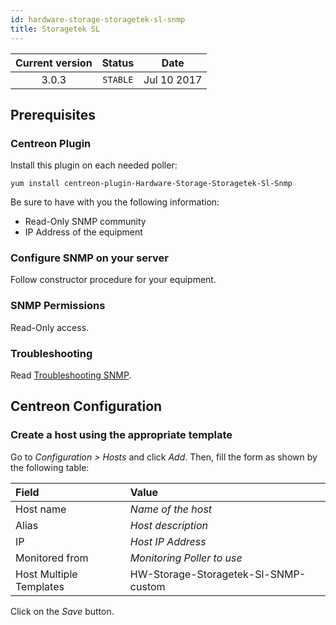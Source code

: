 ```yaml
---
id: hardware-storage-storagetek-sl-snmp
title: Storagetek SL
---
```


| Current version | Status | Date |
| :-: | :-: | :-: |
| 3.0.3 | `STABLE` | Jul 10 2017 |

## Prerequisites

### Centreon Plugin

Install this plugin on each needed poller:

``` shell
yum install centreon-plugin-Hardware-Storage-Storagetek-Sl-Snmp
```

Be sure to have with you the following information:

  - Read-Only SNMP community
  - IP Address of the equipment

### Configure SNMP on your server

Follow constructor procedure for your equipment.

### SNMP Permissions

Read-Only access.

### Troubleshooting

Read [Troubleshooting
SNMP](http://documentation.centreon.com/docs/centreon-plugins/en/latest/user/guide.html#snmp).

## Centreon Configuration

### Create a host using the appropriate template

Go to *Configuration \> Hosts* and click *Add*. Then, fill the form as shown by
the following table:

| Field                   | Value                                |
| :---------------------- | :----------------------------------- |
| Host name               | *Name of the host*                   |
| Alias                   | *Host description*                   |
| IP                      | *Host IP Address*                    |
| Monitored from          | *Monitoring Poller to use*           |
| Host Multiple Templates | HW-Storage-Storagetek-Sl-SNMP-custom |

Click on the *Save* button.

